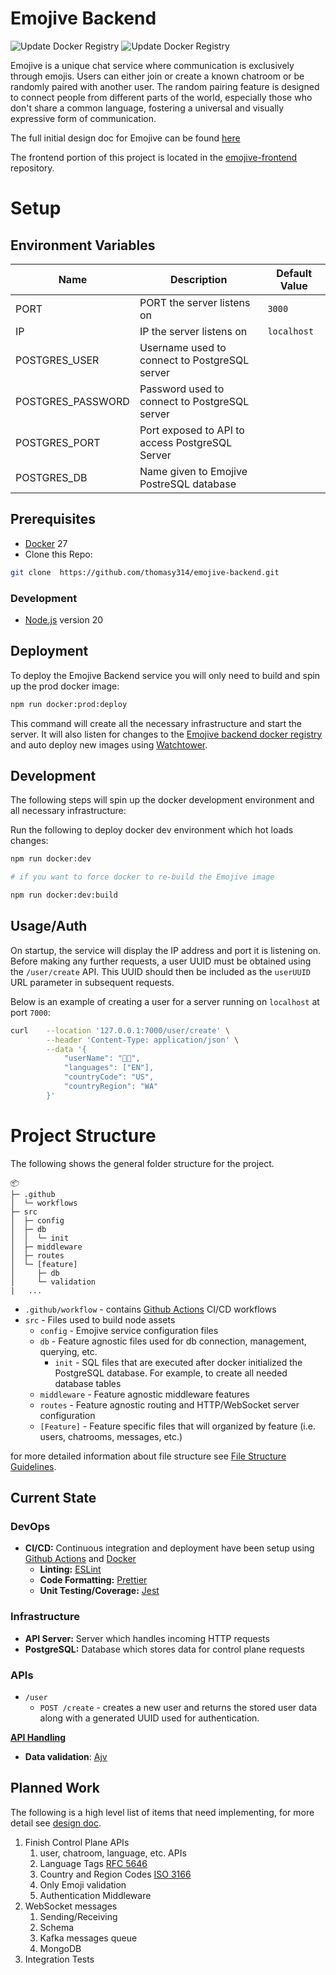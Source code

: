 # Emojive Backend

![Update Docker Registry](https://github.com/thomasy314/emojive-backend/actions/workflows/node.js.yml/badge.svg)
![Update Docker Registry](https://github.com/thomasy314/emojive-backend/actions/workflows/docker-build-and-push.yml/badge.svg)

Emojive is a unique chat service where communication is exclusively through emojis. Users can either join or create a known chatroom or be randomly paired with another user. The random pairing feature is designed to connect people from different parts of the world, especially those who don't share a common language, fostering a universal and visually expressive form of communication.

The full initial design doc for Emojive can be found [here](https://orchid-raft-257.notion.site/Emojive-2b8af8f7d1d1465f9149a1baa3523b8e?pvs=4)

The frontend portion of this project is located in the [emojive-frontend](https://github.com/thomasy314/emojive-frontend) repository.

# Setup

## Environment Variables

| Name              | Description                                     | Default Value |
| ----------------- | ----------------------------------------------- | ------------- |
| PORT              | PORT the server listens on                      | `3000`        |
| IP                | IP the server listens on                        | `localhost`   |
| POSTGRES_USER     | Username used to connect to PostgreSQL server   |               |
| POSTGRES_PASSWORD | Password used to connect to PostgreSQL server   |               |
| POSTGRES_PORT     | Port exposed to API to access PostgreSQL Server |               |
| POSTGRES_DB       | Name given to Emojive PostreSQL database        |               |

## Prerequisites

- [Docker](https://docs.docker.com/engine/install/) 27
- Clone this Repo:

```bash
git clone  https://github.com/thomasy314/emojive-backend.git
```

### Development

- [Node.js](https://nodejs.org/en/) version 20

## Deployment

To deploy the Emojive Backend service you will only need to build and spin up the prod docker image:

```bash
npm run docker:prod:deploy
```

This command will create all the necessary infrastructure and start the server. It will also listen for changes to the [Emojive backend docker registry](https://hub.docker.com/repository/docker/thomasy314/emojive-backend/general) and auto deploy new images using [Watchtower](https://hub.docker.com/repository/docker/thomasy314/emojive-backend/general).

## Development

The following steps will spin up the docker development environment and all necessary infrastructure:

Run the following to deploy docker dev environment which hot loads changes:

```bash
npm run docker:dev

# if you want to force docker to re-build the Emojive image

npm run docker:dev:build
```

## Usage/Auth

On startup, the service will display the IP address and port it is listening on. Before making any further requests, a user UUID must be obtained using the `/user/create` API. This UUID should then be included as the `userUUID` URL parameter in subsequent requests.

Below is an example of creating a user for a server running on `localhost` at port `7000`:

```bash
curl    --location '127.0.0.1:7000/user/create' \
        --header 'Content-Type: application/json' \
        --data '{
            "userName": "👨‍🍳",
            "languages": ["EN"],
            "countryCode": "US",
            "countryRegion": "WA"
        }'
```

# Project Structure

The following shows the general folder structure for the project.

```
📦
├─ .github
│  └─ workflows
├─ src
│  ├─ config
│  ├─ db
│  │  └─ init
│  ├─ middleware
│  ├─ routes
│  └─ [feature]
│     ├─ db
│     └─ validation
|   ...
```

- `.github/workflow` - contains [Github Actions](https://docs.github.com/en/actions) CI/CD workflows
- `src` - Files used to build node assets
  - `config` - Emojive service configuration files
  - `db` - Feature agnostic files used for db connection, management, querying, etc.
    - `init` - SQL files that are executed after docker initialized the PostgreSQL database. For example, to create all needed database tables
  - `middleware` - Feature agnostic middleware features
  - `routes` - Feature agnostic routing and HTTP/WebSocket server configuration
  - `[Feature]` - Feature specific files that will organized by feature (i.e. users, chatrooms, messages, etc.)

for more detailed information about file structure see [File Structure Guidelines](docs/file-structure-guidelines.md).

## Current State

### DevOps

- **CI/CD:** Continuous integration and deployment have been setup using [Github Actions](https://docs.github.com/en/actions) and [Docker](https://www.docker.com/)
  - **Linting:** [ESLint](https://eslint.org/)
  - **Code Formatting:** [Prettier](https://prettier.io/)
  - **Unit Testing/Coverage:** [Jest](https://jestjs.io/)

### Infrastructure

- **API Server:** Server which handles incoming HTTP requests
- **PostgreSQL:** Database which stores data for control plane requests

### APIs

- `/user`
  - `POST /create` - creates a new user and returns the stored user data along with a generated UUID used for authentication.

<u>**API Handling**</u>

- **Data validation**: [Ajv](https://ajv.js.org/)

## Planned Work

The following is a high level list of items that need implementing, for more detail see [design doc](https://orchid-raft-257.notion.site/Emojive-2b8af8f7d1d1465f9149a1baa3523b8e?pvs=4).

1. Finish Control Plane APIs
   1. user, chatroom, language, etc. APIs
   1. Language Tags [RFC 5646](https://datatracker.ietf.org/doc/html/rfc5646)
   1. Country and Region Codes [ISO 3166](https://www.iso.org/iso-3166-country-codes.html)
   1. Only Emoji validation
   1. Authentication Middleware
1. WebSocket messages
   1. Sending/Receiving
   1. Schema
   1. Kafka messages queue
   1. MongoDB
1. Integration Tests
